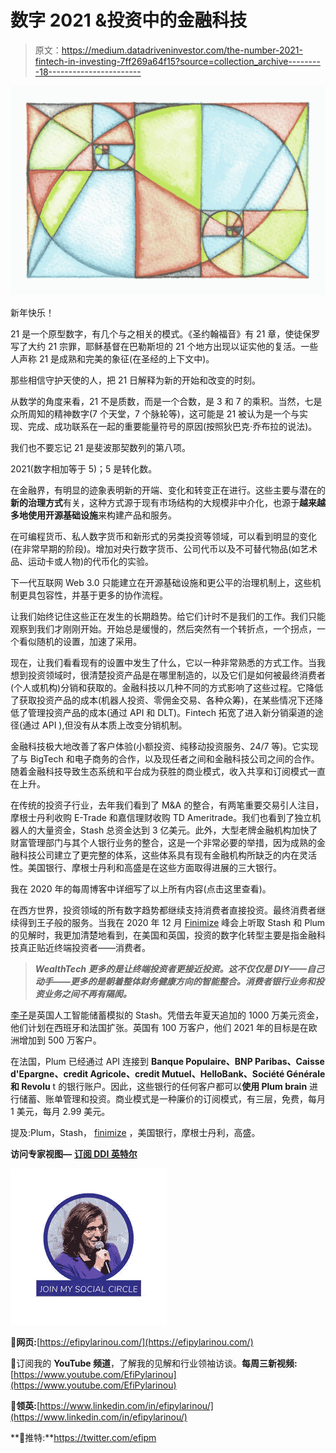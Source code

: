 # 数字 2021 &投资中的金融科技

> 原文：<https://medium.datadriveninvestor.com/the-number-2021-fintech-in-investing-7ff269a64f15?source=collection_archive---------18----------------------->

![](img/88f30db1a58ba166c53555774b0ef722.png)

新年快乐！

21 是一个原型数字，有几个与之相关的模式。《圣约翰福音》有 21 章，使徒保罗写了大约 21 宗罪，耶稣基督在巴勒斯坦的 21 个地方出现以证实他的复活。一些人声称 21 是成熟和完美的象征(在圣经的上下文中)。

那些相信守护天使的人，把 21 日解释为新的开始和改变的时刻。

从数学的角度来看，21 不是质数，而是一个合数，是 3 和 7 的乘积。当然，七是众所周知的精神数字(7 个天堂，7 个脉轮等)，这可能是 21 被认为是一个与实现、完成、成功联系在一起的重要能量符号的原因(按照狄巴克·乔布拉的说法)。

我们也不要忘记 21 是斐波那契数列的第八项。

2021(数字相加等于 5)；5 是转化数。

在金融界，有明显的迹象表明新的开端、变化和转变正在进行。这些主要与潜在的**新的治理方式**有关，这种方式源于现有市场结构的大规模非中介化，也源于**越来越多地使用开源基础设施**来构建产品和服务。

在可编程货币、私人数字货币和新形式的另类投资等领域，可以看到明显的变化(在非常早期的阶段)。增加对央行数字货币、公司代币以及不可替代物品(如艺术品、运动卡或人物)的代币化的实验。

下一代互联网 Web 3.0 只能建立在开源基础设施和更公平的治理机制上，这些机制更具包容性，并基于更多的协作流程。

让我们始终记住这些正在发生的长期趋势。给它们计时不是我们的工作。我们只能观察到我们才刚刚开始。开始总是缓慢的，然后突然有一个转折点，一个拐点，一个看似随机的设置，加速了采用。

现在，让我们看看现有的设置中发生了什么，它以一种非常熟悉的方式工作。当我想到投资领域时，很清楚投资产品是在哪里制造的，以及它们是如何被最终消费者(个人或机构)分销和获取的。金融科技以几种不同的方式影响了这些过程。它降低了获取投资产品的成本(机器人投资、零佣金交易、各种众筹)，在某些情况下还降低了管理投资产品的成本(通过 API 和 DLT)。Fintech 拓宽了进入新分销渠道的途径(通过 API ),但没有从本质上改变分销机制。

金融科技极大地改善了客户体验(小额投资、纯移动投资服务、24/7 等)。它实现了与 BigTech 和电子商务的合作，以及现任者之间和金融科技公司之间的合作。随着金融科技导致生态系统和平台成为获胜的商业模式，收入共享和订阅模式一直在上升。

在传统的投资子行业，去年我们看到了 M&A 的整合，有两笔重要交易引人注目，摩根士丹利收购 E-Trade 和嘉信理财收购 TD Ameritrade。我们也看到了独立机器人的大量资金，Stash 总资金达到 3 亿美元。此外，大型老牌金融机构加快了财富管理部门与其个人银行业务的整合，这是一个非常必要的举措，因为成熟的金融科技公司建立了更完整的体系，这些体系具有现有金融机构所缺乏的内在灵活性。美国银行、摩根士丹利和高盛是在这些方面取得进展的三大银行。

我在 2020 年的每周博客中详细写了以上所有内容(点击这里查看)。

在西方世界，投资领域的所有数字趋势都继续支持消费者直接投资。最终消费者继续得到王子般的服务。当我在 2020 年 12 月 [Finimize](https://www.finimize.com/) 峰会上听取 Stash 和 Plum 的见解时，我更加清楚地看到，在美国和英国，投资的数字化转型主要是指金融科技真正贴近终端投资者——消费者。

> ***WealthTech 更多的是让终端投资者更接近投资。这不仅仅是 DIY——自己动手——更多的是朝着整体财务健康方向的智能整合。消费者银行业务和投资业务之间不再有隔阂。***

[李子](https://withplum.com/)是英国人工智能储蓄模拟的 Stash。凭借去年夏天追加的 1000 万美元资金，他们计划在西班牙和法国扩张。英国有 100 万客户，他们 2021 年的目标是在欧洲增加到 500 万客户。

在法国，Plum 已经通过 API 连接到 **Banque Populaire、BNP Paribas、Caisse d'Epargne、credit Agricole、credit Mutuel、HelloBank、Société Générale 和 Revolu** t 的银行账户。因此，这些银行的任何客户都可以**使用 Plum brain** 进行储蓄、账单管理和投资。商业模式是一种廉价的订阅模式，有三层，免费，每月 1 美元，每月 2.99 美元。

提及:Plum，Stash， [finimize](https://medium.com/u/2ac0beaedb0?source=post_page-----7ff269a64f15--------------------------------) ，美国银行，摩根士丹利，高盛。

**访问专家视图—** [**订阅 DDI 英特尔**](https://datadriveninvestor.com/ddi-intel)

![](img/804bbeb978d8935e60d9740b096e5d7a.png)

**📌网页:**[https://efipylarinou.com/](https://efipylarinou.com/)

📌订阅我的 **YouTube 频道**，了解我的见解和行业领袖访谈。**每周三新视频:**[https://www.youtube.com/EfiPylarinou](https://www.youtube.com/EfiPylarinou)

**📌领英:**[https://www.linkedin.com/in/efipylarinou/](https://www.linkedin.com/in/efipylarinou/)

**📌推特:**https://twitter.com/efipm
